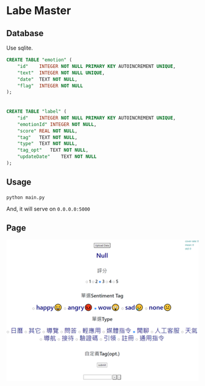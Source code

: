 # Labe Master


## Database

Use sqlite.

```sql
CREATE TABLE "emotion" (
	"id"	INTEGER NOT NULL PRIMARY KEY AUTOINCREMENT UNIQUE,
	"text"	INTEGER NOT NULL UNIQUE,
	"date"	TEXT NOT NULL,
	"flag"	INTEGER NOT NULL
);


CREATE TABLE "label" (
	"id"	INTEGER NOT NULL PRIMARY KEY AUTOINCREMENT UNIQUE,
	"emotionId"	INTEGER NOT NULL,
	"score"	REAL NOT NULL,
	"tag"	TEXT NOT NULL,
	"type"	TEXT NOT NULL,
	"tag_opt"	TEXT NOT NULL,
	"updateDate"	TEXT NOT NULL
);
```
## Usage

`python main.py`

And, it will serve on `0.0.0.0:5000`

## Page

![](./doc/page.png)
